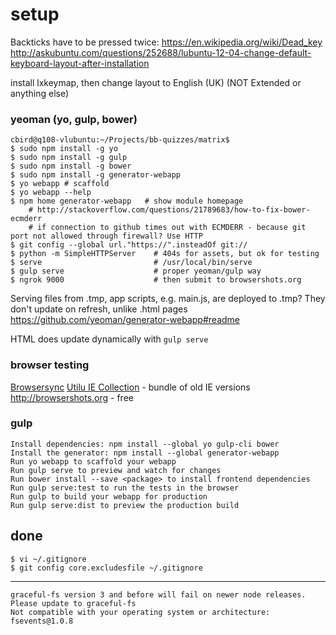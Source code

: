 # setup


Backticks have to be pressed twice: https://en.wikipedia.org/wiki/Dead_key
http://askubuntu.com/questions/252688/lubuntu-12-04-change-default-keyboard-layout-after-installation

install lxkeymap, then change layout to English (UK) (NOT Extended or anything else)

### yeoman (yo, gulp, bower)

    cbird@q108-vlubuntu:~/Projects/bb-quizzes/matrix$ 
    $ sudo npm install -g yo
    $ sudo npm install -g gulp
    $ sudo npm install -g bower
    $ sudo npm install -g generator-webapp
    $ yo webapp # scaffold 
    $ yo webapp --help
    $ npm home generator-webapp   # show module homepage
        # http://stackoverflow.com/questions/21789683/how-to-fix-bower-ecmderr
        # if connection to github times out with ECMDERR - because git port not allowed through firewall? Use HTTP
    $ git config --global url."https://".insteadOf git://
    $ python -m SimpleHTTPServer    # 404s for assets, but ok for testing
    $ serve                         # /usr/local/bin/serve
    $ gulp serve                    # proper yeoman/gulp way
    $ ngrok 9000                    # then submit to browsershots.org

Serving files from .tmp, app
scripts, e.g. main.js, are deployed to .tmp? They don't update on refresh, unlike .html pages
https://github.com/yeoman/generator-webapp#readme

HTML does update dynamically with `gulp serve`

### browser testing

[Browsersync](https://www.browsersync.io/)
[Utilu IE Collection](http://utilu.com/IECollection/) - bundle of old IE versions
http://browsershots.org - free

### gulp

    Install dependencies: npm install --global yo gulp-cli bower
    Install the generator: npm install --global generator-webapp
    Run yo webapp to scaffold your webapp
    Run gulp serve to preview and watch for changes
    Run bower install --save <package> to install frontend dependencies
    Run gulp serve:test to run the tests in the browser
    Run gulp to build your webapp for production
    Run gulp serve:dist to preview the production build

## done

    $ vi ~/.gitignore
    $ git config core.excludesfile ~/.gitignore

---

    graceful-fs version 3 and before will fail on newer node releases. Please update to graceful-fs
    Not compatible with your operating system or architecture: fsevents@1.0.8
